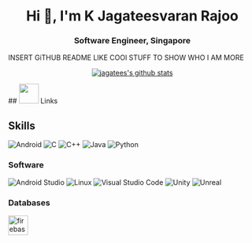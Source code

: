 <h1 align="center">Hi 👋, I'm K Jagateesvaran Rajoo</h1>
<h3 align="center">Software Engineer, Singapore</h3>


<p>INSERT GiTHUB README LIKE COOl STUFF TO SHOW WHO I AM MORE</p>
<!-- [go here to fet more cool stuff](https://github.com/abhisheknaiidu/awesome-github-profile-readme#descriptive-) -->


<p align="center">
  <a href="https://github.com/edisonlee55"><img src="https://github-readme-stats.vercel.app/api?username=jagatees&hide_border=true&show_icons=true" alt="jagatees's github stats"></a>
</p>
## <img height="40" src="https://raw.githubusercontent.com/innng/innng/master/assets/kyubey.gif"/> Links


## Skills

![Android](https://img.shields.io/badge/Android-3DDC84?logo=android&logoColor=white&style=for-the-badge)
![C](https://img.shields.io/badge/C-A8B9CC?logo=c&logoColor=white&style=for-the-badge)
![C++](https://img.shields.io/badge/C++-00599C?logo=cplusplus&logoColor=white&style=for-the-badge)
![Java](https://img.shields.io/badge/Java-F8981D?logo=java&logoColor=white&style=for-the-badge)
![Python](https://img.shields.io/badge/Python-3776AB?logo=python&logoColor=white&style=for-the-badge)


### Software

![Android Studio](https://img.shields.io/badge/Android%20Studio-3DDC84?logo=androidstudio&logoColor=white&style=for-the-badge)
![Linux](https://img.shields.io/badge/Linux-FCC624?logo=Linux&logoColor=black&style=for-the-badge)
![Visual Studio Code](https://img.shields.io/badge/VSCode-007ACC?logo=visualstudiocode&logoColor=white&style=for-the-badge)
![Unity](https://img.shields.io/badge/VSCode-007ACC?logo=visualstudiocode&logoColor=white&style=for-the-badge)
![Unreal](https://img.shields.io/badge/VSCode-007ACC?logo=visualstudiocode&logoColor=white&style=for-the-badge)



<h3 align="left">Databases</h3>
<p align="left">
  <a href="https://firebase.google.com/" target="_blank">
    <img src="https://www.vectorlogo.zone/logos/firebase/firebase-icon.svg" alt="firebase" width="40" height="40"/>
  </a>
</p>

